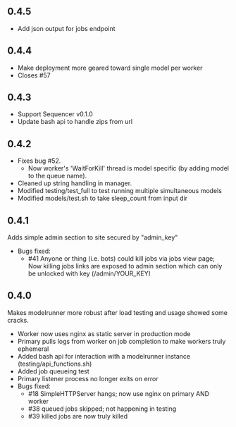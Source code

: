 ## 0.4.5

- Add json output for jobs endpoint

## 0.4.4

- Make deployment more geared toward single model per worker
- Closes #57

## 0.4.3

- Support Sequencer v0.1.0
- Update bash api to handle zips from url

## 0.4.2

- Fixes bug #52.  
  - Now worker's 'WaitForKill' thread is model specific (by adding model to the queue name).
- Cleaned up string handling in manager.
- Modified testing/test_full to test running multiple simultaneous models
- Modified models/test.sh to take sleep_count from input dir

## 0.4.1

Adds simple admin section to site secured by "admin_key"

- Bugs fixed: 
    - #41 Anyone or thing (i.e. bots) could kill jobs via jobs view page;  Now killing jobs links are exposed to admin section which can only be unlocked with key (/admin/YOUR_KEY)

## 0.4.0

Makes modelrunner more robust after load testing and usage showed some cracks.

- Worker now uses nginx as static server in production mode
- Primary pulls logs from worker on job completion to make workers truly ephemeral
- Added bash api for interaction with a modelrunner instance (testing/api_functions.sh)
- Added job queueing test
- Primary listener process no longer exits on error
- Bugs fixed:
    - #18 SimpleHTTPServer hangs; now use nginx on primary AND worker
    - #38 queued jobs skipped; not happening in testing
    - #39 killed jobs are now truly killed
